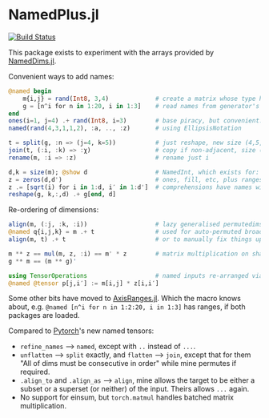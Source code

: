 # NamedPlus.jl

[![Build Status](https://travis-ci.org/mcabbott/NamedPlus.jl.svg?branch=master)](https://travis-ci.org/mcabbott/NamedPlus.jl)

This package exists to experiment with the arrays provided by 
[NamedDims.jl](https://github.com/invenia/NamedDims.jl). 

Convenient ways to add names:
```julia
@named begin
    m{i,j} = rand(Int8, 3,4)             # create a matrix whose type has (:i,:j)
    g = [n^i for n in 1:20, i in 1:3]    # read names from generator's variables
end
ones(i=1, j=4) .+ rand(Int8, i=3)        # base piracy, but convenient.
named(rand(4,3,1,1,2), :a, .., :z)       # using EllipsisNotation

t = split(g, :n => (j=4, k=5))           # just reshape, new size (4,5,3)
join(t, (:i, :k) => :χ)                  # copy if non-adjacent, size (4,15)
rename(m, :i => :z)                      # rename just i

d,k = size(m); @show d                   # NamedInt, which exists for:
z = zeros(d,d')                          # ones, fill, etc, plus ranges:
z .= [sqrt(i) for i in 1:d, i′ in 1:d']  # comprehensions have names with PR#81
reshape(g, k,:,d) .+ g[end, d]
```

Re-ordering of dimensions:
```julia
align(m, (:j, :k, :i))                   # lazy generalised permutedims
@named q{i,j,k} = m .+ t                 # used for auto-permuted broadcasting
align(m, t) .+ t                         # or to manually fix things up

m *ᵃ z == mul(m, z, :i) == m' * z        # matrix multiplication on shared index
g *ᵃ m == (m *ᵃ g)'

using TensorOperations                   # named inputs re-arranged via Strided
@named @tensor p[j,i′] := m[i,j] * z[i,i′]
```

Some other bits have moved to [AxisRanges.jl](https://github.com/mcabbott/AxisRanges.jl).
Which the macro knows about, e.g. `@named [n^i for n in 1:2:20, i in 1:3]` has ranges,
if both packages are loaded.

Compared to [Pytorch](https://pytorch.org/docs/stable/named_tensor.html)'s new named tensors: 

* `refine_names` ⟶ `named`, except with `..` instead of `...`.
* `unflatten` ⟶ `split` exactly, and `flatten` ⟶ `join`, except that for them "All of dims must be consecutive in order" while mine permutes if required.
* `.align_to` and `.align_as` ⟶ `align`, mine allows the target to be either a subset or a superset (or neither) of the input. Theirs allows `...` again.
* No support for einsum, but `torch.matmul` handles batched matrix multiplication.
